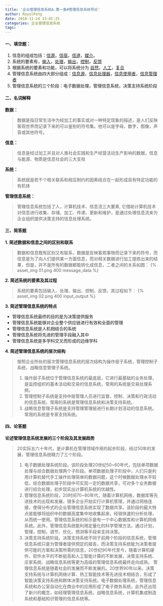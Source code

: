 ```yaml
---
title: '企业管理信息系统A.第一章#管理信息系统导论'
author: RoyalPeng
date: 2018-11-24 13:01:25
categories: 企业管理信息系统
tags: 
---
```


#### 一、填空题：
1. 信息的组成包括：<u>信源</u>，<u>信宿</u>，<u>信道</u>，<u>媒介</u>。
2. 系统的要素有，<u>输入</u>，<u>处理</u>，<u>输出</u>，<u>控制</u>，<u>反馈</u>
3. 根据系统的要素和功能，可以将系统分为 <u>自然</u>，<u>人工</u>，<u>复合</u>
4. 管理信息系统由四大部分组成：<u>信息源</u>，<u>信息处理器</u>，<u>信息使用者</u>，<u>信息管理者</u>
5. 管理信息系统的三个阶段：电子数据处理，管理信息系统，决策支持系统阶段

#### 二、名词解释
**数据：**
> 数据是指日常生活中为经加工的事实或对一种特定现象的描述，是人们反映客观世界而记录下来的可以鉴别的符号集。他可以是字母，数字，图像，声音或其他符号。

**信息：**
> 信息是经过加工并且对人类社会实践和生产经营活动生产影响的数据，信息与能源、物质是信息社会的三大支柱

**系统：**
> 系统就是若干个相关联系和相互制约的因素结合在一起形成具有特定功能的有机体

**管理信息系统：**
> 管理信息系统包括了人，计算机技术、信息流三大要素, 它借助计算机技术对信息进行收集、存储、加工、传递、更新和维护，是通过处理信息流来为企业组织提供决策支持的信息处理系统。


#### 三、简答题

**1. 简述数据和信息之间的区别和联系**
> 数据和信息既有区别又有联系，数据是反映客观事物而记录下来的符号，而信息是为了向人们提供某一方面信息，而对相关数据进行加工提炼出来的结果，但是，并不是所有的数据都能转化成信息，二者之间的关系如图：
{% asset_img 01.png 400 message_data %}


**2. 简述系统的要素及其过程**
> 系统的要素包括输入、处理、输出、控制、反馈，其过程如下：
{% asset_img 02.png 400 input_output %}


**3. 简述管理信息系统的特点**
* 管理信息系统最终的目的是为决策提供服务
* 管理信息系统能够对企业整个供应链进行有效和全面的管理
* 管理信息系统是人机相结合的系统
* 管理信息系统将先进的管理手段融入其中
* 管理信息系统是多学科交叉而形成的边缘学科

**4. 简述管理信息系统的层次结构**
> 按照企业所处的层次管理信息系统的层次结构为操作层子系统，管理控制子系统，战略信息管理子系统。
> 1. 操作层子系统位于管理信息系统的最底层，它进行最基础的业务处理，是监控组织的基本活动和交易的信息系统，常用的系统是交易处理系统。
> 2. 管理控制子系统是支持中层管理人员进行监督、控制、决策和行政活动的信息系统，常用的系统是管理信息系统和决策支持系统。
> 3. 战略信息管理子系统是支持管理管理层进行长期计划活动的信息系统。常用的系统是专家支持系统。


#### 四、论答题
**论述管理信息系统发展的三个阶段及其发展趋势**
> 20实际五六十年代，是计算机在管理领域作用的起步阶段，经过50年的发展，管理信息系统精力了三个阶段。
> 1. 电子数据处理系统阶段。该阶段处理20世纪50~60年代，包括单项数据处理与综合数据处理两个子阶段。单项数据处理子阶段中，人们只是利用计算机替代手工操作处理简单的数据问题，这个时候数据处理水平较低，综合数据处理子阶段中可实现一定的数据共享，可对多个业务数据进行综合处理，初步现实出计算机系统的优越性。
> 2. 管理信息系统阶段，20时间70~80年代，随着计算机网络，数据库等先进技术的出现和发展，很多企业开始实行计算机管理，并通过网络连接，使得分布式的企业管理信息系统实现了数据共享。该阶段的最大特点是能够将组织中的数据高度集中地收集起来，经销快速的分析处理，从而统一使用。管理信息系统的标示是有一个中心数据库和计算机网络系统。此外，管理信息系统能利用定量化的科学管理方法，通过计划，管理，控制，调节、优化、预测等手段来支持决策。
> 3. 决策支持系统阶段。决策支持系统不同于前两个阶段的信息系统，管理信息系统只是为管理者提供预定的报告，而决策支持系统能为决策者提供可能的方案和决策所需的信息，20世纪90年代至今，随着计算机硬件、软件水平的不断挺高和人工智能计算的不断发展，决策支持系统、庄家系统、战略信息系统等更为高级的管理信息系统最终走向成熟。
> 管理信息系统是随着社会的发展而不断发展的。20世界90年以来。决策支持系统与计算机网络计算、热工智能技术等先进技术相结合，形成了智能决策支持系统和群体决策支持系统。电子数据处理系统，管理信息系统和办公室自动化在商业中的应用形成了电子商务系统，此外还出现了新兴的概念，如经理管理信息系统，战略信息系统，计算机集成制造系统和基础知识管理的信息系统等。